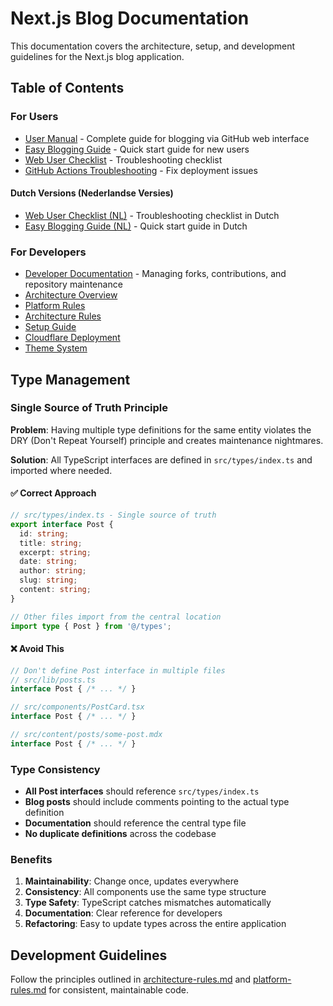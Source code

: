 # Next.js Blog Documentation

This documentation covers the architecture, setup, and development guidelines for the Next.js blog application.

## Table of Contents

### For Users
- [User Manual](USER-MANUAL.md) - Complete guide for blogging via GitHub web interface
- [Easy Blogging Guide](EASY-BLOGGING.md) - Quick start guide for new users
- [Web User Checklist](web-user-checklist.md) - Troubleshooting checklist
- [GitHub Actions Troubleshooting](troubleshooting-github-actions.md) - Fix deployment issues

#### Dutch Versions (Nederlandse Versies)
- [Web User Checklist (NL)](web-user-checklist-nl.md) - Troubleshooting checklist in Dutch
- [Easy Blogging Guide (NL)](EASY-BLOGGING-nl.md) - Quick start guide in Dutch

### For Developers
- [Developer Documentation](DEVELOPER-DOCS.md) - Managing forks, contributions, and repository maintenance
- [Architecture Overview](architecture.md)
- [Platform Rules](platform-rules.md)
- [Architecture Rules](architecture-rules.md)
- [Setup Guide](setup.md)
- [Cloudflare Deployment](cloudflare.md)
- [Theme System](theme-system.md)

## Type Management

### Single Source of Truth Principle

**Problem**: Having multiple type definitions for the same entity violates the DRY (Don't Repeat Yourself) principle and creates maintenance nightmares.

**Solution**: All TypeScript interfaces are defined in `src/types/index.ts` and imported where needed.

#### ✅ **Correct Approach**
```typescript
// src/types/index.ts - Single source of truth
export interface Post {
  id: string;
  title: string;
  excerpt: string;
  date: string;
  author: string;
  slug: string;
  content: string;
}

// Other files import from the central location
import type { Post } from '@/types';
```

#### ❌ **Avoid This**
```typescript
// Don't define Post interface in multiple files
// src/lib/posts.ts
interface Post { /* ... */ }

// src/components/PostCard.tsx  
interface Post { /* ... */ }

// src/content/posts/some-post.mdx
interface Post { /* ... */ }
```

### Type Consistency

- **All Post interfaces** should reference `src/types/index.ts`
- **Blog posts** should include comments pointing to the actual type definition
- **Documentation** should reference the central type file
- **No duplicate definitions** across the codebase

### Benefits

1. **Maintainability**: Change once, updates everywhere
2. **Consistency**: All components use the same type structure
3. **Type Safety**: TypeScript catches mismatches automatically
4. **Documentation**: Clear reference for developers
5. **Refactoring**: Easy to update types across the entire application

## Development Guidelines

Follow the principles outlined in [architecture-rules.md](architecture-rules.md) and [platform-rules.md](platform-rules.md) for consistent, maintainable code.